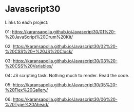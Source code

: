 # Javascript30

Links to each project:

 01: https://karansapolia.github.io/Javascript30/01%20-%20JavaScript%20Drum%20Kit/
 
 02: https://karansapolia.github.io/Javascript30/02%20-%20CSS%20+%20JS%20Clock/

 03: https://karansapolia.github.io/Javascript30/03%20-%20CSS%20Variables/ 

 04: JS scripting task. Nothing much to render. Read the code.
 
 05: https://karansapolia.github.io/Javascript30/05%20-%20Flex%20Gallery/

 06: https://karansapolia.github.io/Javascript30/06%20-%20Type%20Ahead/